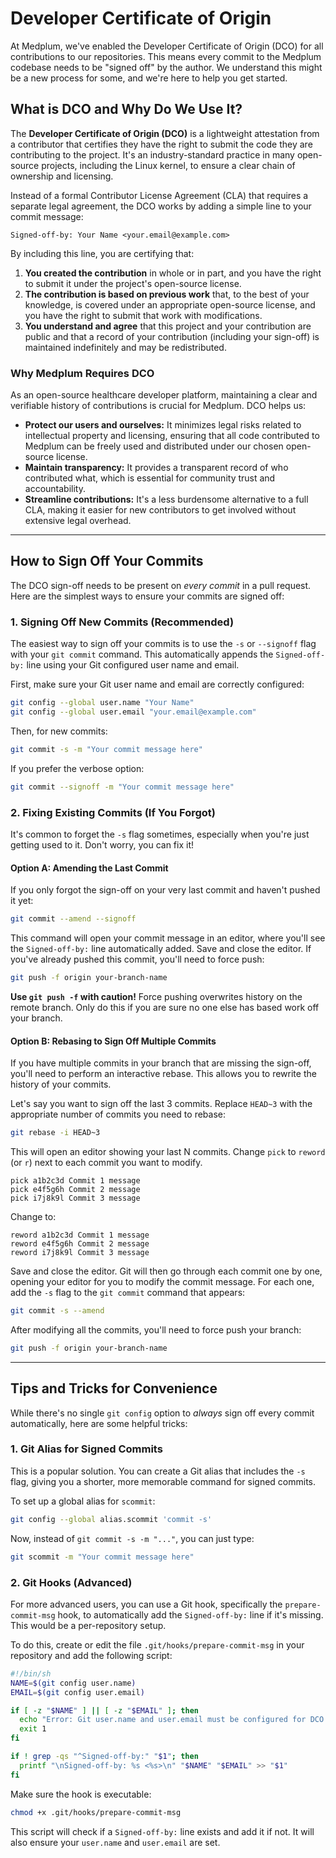 # Developer Certificate of Origin

At Medplum, we've enabled the Developer Certificate of Origin (DCO) for all contributions to our repositories. This means every commit to the Medplum codebase needs to be "signed off" by the author. We understand this might be a new process for some, and we're here to help you get started.

## What is DCO and Why Do We Use It?

The **Developer Certificate of Origin (DCO)** is a lightweight attestation from a contributor that certifies they have the right to submit the code they are contributing to the project. It's an industry-standard practice in many open-source projects, including the Linux kernel, to ensure a clear chain of ownership and licensing.

Instead of a formal Contributor License Agreement (CLA) that requires a separate legal agreement, the DCO works by adding a simple line to your commit message:

```
Signed-off-by: Your Name <your.email@example.com>
```

By including this line, you are certifying that:

1.  **You created the contribution** in whole or in part, and you have the right to submit it under the project's open-source license.
2.  **The contribution is based on previous work** that, to the best of your knowledge, is covered under an appropriate open-source license, and you have the right to submit that work with modifications.
3.  **You understand and agree** that this project and your contribution are public and that a record of your contribution (including your sign-off) is maintained indefinitely and may be redistributed.

### Why Medplum Requires DCO

As an open-source healthcare developer platform, maintaining a clear and verifiable history of contributions is crucial for Medplum. DCO helps us:

- **Protect our users and ourselves:** It minimizes legal risks related to intellectual property and licensing, ensuring that all code contributed to Medplum can be freely used and distributed under our chosen open-source license.
- **Maintain transparency:** It provides a transparent record of who contributed what, which is essential for community trust and accountability.
- **Streamline contributions:** It's a less burdensome alternative to a full CLA, making it easier for new contributors to get involved without extensive legal overhead.

---

## How to Sign Off Your Commits

The DCO sign-off needs to be present on _every commit_ in a pull request. Here are the simplest ways to ensure your commits are signed off:

### 1\. Signing Off New Commits (Recommended)

The easiest way to sign off your commits is to use the `-s` or `--signoff` flag with your `git commit` command. This automatically appends the `Signed-off-by:` line using your Git configured user name and email.

First, make sure your Git user name and email are correctly configured:

```bash
git config --global user.name "Your Name"
git config --global user.email "your.email@example.com"
```

Then, for new commits:

```bash
git commit -s -m "Your commit message here"
```

If you prefer the verbose option:

```bash
git commit --signoff -m "Your commit message here"
```

### 2\. Fixing Existing Commits (If You Forgot)

It's common to forget the `-s` flag sometimes, especially when you're just getting used to it. Don't worry, you can fix it\!

#### Option A: Amending the Last Commit

If you only forgot the sign-off on your very last commit and haven't pushed it yet:

```bash
git commit --amend --signoff
```

This command will open your commit message in an editor, where you'll see the `Signed-off-by:` line automatically added. Save and close the editor. If you've already pushed this commit, you'll need to force push:

```bash
git push -f origin your-branch-name
```

**Use `git push -f` with caution\!** Force pushing overwrites history on the remote branch. Only do this if you are sure no one else has based work off your branch.

#### Option B: Rebasing to Sign Off Multiple Commits

If you have multiple commits in your branch that are missing the sign-off, you'll need to perform an interactive rebase. This allows you to rewrite the history of your commits.

Let's say you want to sign off the last 3 commits. Replace `HEAD~3` with the appropriate number of commits you need to rebase:

```bash
git rebase -i HEAD~3
```

This will open an editor showing your last N commits. Change `pick` to `reword` (or `r`) next to each commit you want to modify.

```
pick a1b2c3d Commit 1 message
pick e4f5g6h Commit 2 message
pick i7j8k9l Commit 3 message
```

Change to:

```
reword a1b2c3d Commit 1 message
reword e4f5g6h Commit 2 message
reword i7j8k9l Commit 3 message
```

Save and close the editor. Git will then go through each commit one by one, opening your editor for you to modify the commit message. For each one, add the `-s` flag to the `git commit` command that appears:

```bash
git commit -s --amend
```

After modifying all the commits, you'll need to force push your branch:

```bash
git push -f origin your-branch-name
```

---

## Tips and Tricks for Convenience

While there's no single `git config` option to _always_ sign off every commit automatically, here are some helpful tricks:

### 1\. Git Alias for Signed Commits

This is a popular solution. You can create a Git alias that includes the `-s` flag, giving you a shorter, more memorable command for signed commits.

To set up a global alias for `scommit`:

```bash
git config --global alias.scommit 'commit -s'
```

Now, instead of `git commit -s -m "..."`, you can just type:

```bash
git scommit -m "Your commit message here"
```

### 2\. Git Hooks (Advanced)

For more advanced users, you can use a Git hook, specifically the `prepare-commit-msg` hook, to automatically add the `Signed-off-by:` line if it's missing. This would be a per-repository setup.

To do this, create or edit the file `.git/hooks/prepare-commit-msg` in your repository and add the following script:

```bash
#!/bin/sh
NAME=$(git config user.name)
EMAIL=$(git config user.email)

if [ -z "$NAME" ] || [ -z "$EMAIL" ]; then
  echo "Error: Git user.name and user.email must be configured for DCO sign-off."
  exit 1
fi

if ! grep -qs "^Signed-off-by:" "$1"; then
  printf "\nSigned-off-by: %s <%s>\n" "$NAME" "$EMAIL" >> "$1"
fi
```

Make sure the hook is executable:

```bash
chmod +x .git/hooks/prepare-commit-msg
```

This script will check if a `Signed-off-by:` line exists and add it if not. It will also ensure your `user.name` and `user.email` are set.
